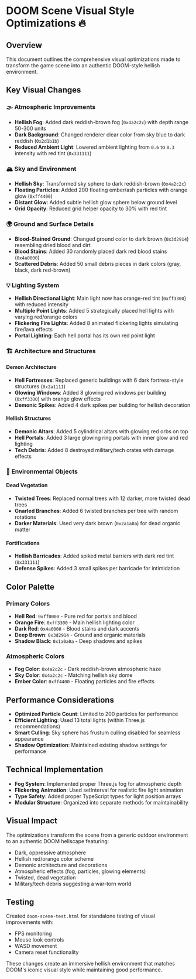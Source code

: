 # DOOM Scene Visual Style Optimizations 🔥

## Overview

This document outlines the comprehensive visual optimizations made to transform the game scene into an authentic DOOM-style hellish environment.

## Key Visual Changes

### 🌫️ Atmospheric Improvements

- **Hellish Fog**: Added dark reddish-brown fog (`0x4a2c2c`) with depth range 50-300 units
- **Dark Background**: Changed renderer clear color from sky blue to dark reddish (`0x2d1b1b`)
- **Reduced Ambient Light**: Lowered ambient lighting from `0.6` to `0.3` intensity with red tint (`0x331111`)

### 🏔️ Sky and Environment

- **Hellish Sky**: Transformed sky sphere to dark reddish-brown (`0x4a2c2c`)
- **Floating Particles**: Added 200 floating ember/ash particles with orange glow (`0xff4400`)
- **Distant Glow**: Added subtle hellish glow sphere below ground level
- **Grid Opacity**: Reduced grid helper opacity to 30% with red tint

### 🌍 Ground and Surface Details

- **Blood-Stained Ground**: Changed ground color to dark brown (`0x3d2914`) resembling dried blood and dirt
- **Blood Stains**: Added 30 randomly placed dark red blood stains (`0x4a0000`)
- **Scattered Debris**: Added 50 small debris pieces in dark colors (gray, black, dark red-brown)

### 💡 Lighting System

- **Hellish Directional Light**: Main light now has orange-red tint (`0xff3300`) with reduced intensity
- **Multiple Point Lights**: Added 5 strategically placed hell lights with varying red/orange colors
- **Flickering Fire Lights**: Added 8 animated flickering lights simulating fire/lava effects
- **Portal Lighting**: Each hell portal has its own red point light

### 🏗️ Architecture and Structures

#### Demon Architecture

- **Hell Fortresses**: Replaced generic buildings with 6 dark fortress-style structures (`0x2a1111`)
- **Glowing Windows**: Added 8 glowing red windows per building (`0xff3300`) with orange glow effects
- **Demonic Spikes**: Added 4 dark spikes per building for hellish decoration

#### Hellish Structures

- **Demonic Altars**: Added 5 cylindrical altars with glowing red orbs on top
- **Hell Portals**: Added 3 large glowing ring portals with inner glow and red lighting
- **Tech Debris**: Added 8 destroyed military/tech crates with damage effects

### 🌳 Environmental Objects

#### Dead Vegetation

- **Twisted Trees**: Replaced normal trees with 12 darker, more twisted dead trees
- **Gnarled Branches**: Added 6 twisted branches per tree with random rotations
- **Darker Materials**: Used very dark brown (`0x2a1a0a`) for dead organic matter

#### Fortifications

- **Hellish Barricades**: Added spiked metal barriers with dark red tint (`0x331111`)
- **Defense Spikes**: Added 3 small spikes per barricade for intimidation

## Color Palette

### Primary Colors

- **Hell Red**: `0xff0000` - Pure red for portals and blood
- **Orange Fire**: `0xff3300` - Main hellish lighting color
- **Dark Red**: `0x4a0000` - Blood stains and dark accents
- **Deep Brown**: `0x3d2914` - Ground and organic materials
- **Shadow Black**: `0x1a0a0a` - Deep shadows and spikes

### Atmospheric Colors

- **Fog Color**: `0x4a2c2c` - Dark reddish-brown atmospheric haze
- **Sky Color**: `0x4a2c2c` - Matching hellish sky dome
- **Ember Color**: `0xff4400` - Floating particles and fire effects

## Performance Considerations

- **Optimized Particle Count**: Limited to 200 particles for performance
- **Efficient Lighting**: Used 13 total lights (within Three.js recommendations)
- **Smart Culling**: Sky sphere has frustum culling disabled for seamless appearance
- **Shadow Optimization**: Maintained existing shadow settings for performance

## Technical Implementation

- **Fog System**: Implemented proper Three.js fog for atmospheric depth
- **Flickering Animation**: Used setInterval for realistic fire light animation
- **Type Safety**: Added proper TypeScript types for light position arrays
- **Modular Structure**: Organized into separate methods for maintainability

## Visual Impact

The optimizations transform the scene from a generic outdoor environment to an authentic DOOM hellscape featuring:

- Dark, oppressive atmosphere
- Hellish red/orange color scheme
- Demonic architecture and decorations
- Atmospheric effects (fog, particles, glowing elements)
- Twisted, dead vegetation
- Military/tech debris suggesting a war-torn world

## Testing

Created `doom-scene-test.html` for standalone testing of visual improvements with:

- FPS monitoring
- Mouse look controls
- WASD movement
- Camera reset functionality

These changes create an immersive hellish environment that matches DOOM's iconic visual style while maintaining good performance.
